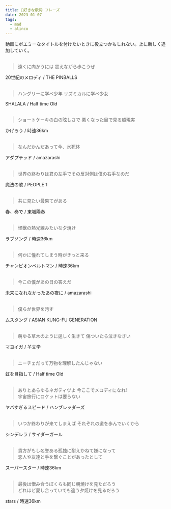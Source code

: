```yaml
---
title: 🐜好きな歌詞 フレーズ
date: 2023-01-07
tags:
  - mad
  - alinco
---
```


動画にポエミーなタイトルを付けたいときに役立つかもしれない。上に新しく追加していく。  
&nbsp;
&nbsp;

> 遠くに向かうには 震えながら歩こうぜ

20世紀のメロディ / THE PINBALLS  
&nbsp;

> ハングリーに学べ少年
> リズミカルに学べ少女

SHALALA / Half time Old  
&nbsp;

> ショートケーキの白の眩しさで
> 悪くなった目で見る超現実

かげろう / 時速36km  
&nbsp;

> なんだかんだあって今、水死体

アダプテッド / amazarashi  
&nbsp;

> 世界の終わりは君の左手でその反対側は僕の右手なのだ

魔法の歌 / PEOPLE 1  
&nbsp;

> 共に見たい最果てがある

春、奏で / 東城陽奏  
&nbsp;

> 怪獣の熱光線みたいな夕焼け

ラブソング / 時速36km  
&nbsp;

> 何かに憧れてしまう時がきっと来る

チャンピオンベルトマン / 時速36km  
&nbsp;

> 今この僕があの日の答えだ

未来になれなかったあの夜に / amazarashi  
&nbsp;

> 僕らが世界を汚す

ムスタング / ASIAN KUNG-FU GENERATION    
&nbsp;

> 萌ゆる草木のように逞しく生きて
> 傷ついたら泣きなさい

マヨイガ / 羊文学  
&nbsp;

> ニーチェだって万物を理解したんじゃない

虹を目指して / Half time Old  
&nbsp;

> ありとあらゆるネガティヴよ 今ここでメロディになれ!  
> 宇宙旅行にロケットは要らない

ヤバすぎるスピード / ハンブレッダーズ    
&nbsp;

> いつか終わりが来てしまえば それぞれの道を歩んでいくから

シンデレラ / サイダーガール  
&nbsp;

> 貴方がもし名誉ある孤独に耐えかねて嫌になって  
> 恋人や友達と手を繋ぐことがあったとして  

スーパースター / 時速36km  
&nbsp;

> 最後は憎み合うぼくらも同じ朝焼けを見ただろう  
> どれほど愛し合っていても違う夕焼けを見るだろう  

stars / 時速36km  
&nbsp;

